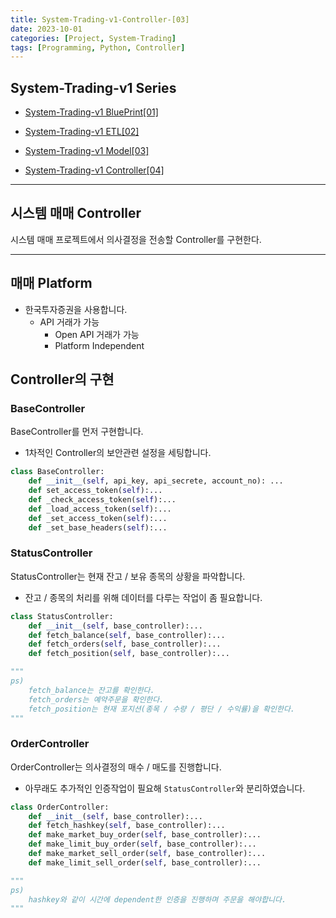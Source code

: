 ```yaml
---
title: System-Trading-v1-Controller-[03]
date: 2023-10-01
categories: [Project, System-Trading]
tags: [Programming, Python, Controller]
---
```


## System-Trading-v1 Series

- [System-Trading-v1 BluePrint[01]](/posts/system-trading-v1-01/)

- [System-Trading-v1 ETL[02]](/posts/system-trading-v1-02/)

- [System-Trading-v1 Model[03]](/posts/system-trading-v1-03/)

- [System-Trading-v1 Controller[04]](/posts/system-trading-v1-04/)

---

## 시스템 매매 Controller

시스템 매매 프로젝트에서 의사결정을 전송할 Controller를 구현한다.

---

## 매매 Platform

- 한국투자증권을 사용합니다.
  - API 거래가 가능
    - Open API 거래가 가능
    - Platform Independent

## Controller의 구현

### BaseController

BaseController를 먼저 구현합니다.

- 1차적인 Controller의 보안관련 설정을 세팅합니다.

```python
class BaseController:
    def __init__(self, api_key, api_secrete, account_no): ...
    def set_access_token(self):...
    def _check_access_token(self):...
    def _load_access_token(self):...
    def _set_access_token(self):...
    def _set_base_headers(self):...
```

### StatusController

StatusController는 현재 잔고 / 보유 종목의 상황을 파악합니다.

- 잔고 / 종목의 처리를 위해 데이터를 다루는 작업이 좀 필요합니다.

```python
class StatusController:
    def __init__(self, base_controller):...
    def fetch_balance(self, base_controller):...
    def fetch_orders(self, base_controller):...
    def fetch_position(self, base_controller):...

"""
ps) 
    fetch_balance는 잔고를 확인한다.
    fetch_orders는 예약주문을 확인한다.
    fetch_position는 현재 포지션(종목 / 수량 / 평단 / 수익률)을 확인한다.
"""
```

### OrderController

OrderController는 의사결정의 매수 / 매도를 진행합니다.

- 아무래도 추가적인 인증작업이 필요해 `StatusController`와 분리하였습니다.

```python
class OrderController:
    def __init__(self, base_controller):...
    def fetch_hashkey(self, base_controller):...
    def make_market_buy_order(self, base_controller):...
    def make_limit_buy_order(self, base_controller):...
    def make_market_sell_order(self, base_controller):...
    def make_limit_sell_order(self, base_controller):...

"""
ps)
    hashkey와 같이 시간에 dependent한 인증을 진행하며 주문을 해야합니다.
"""
```
